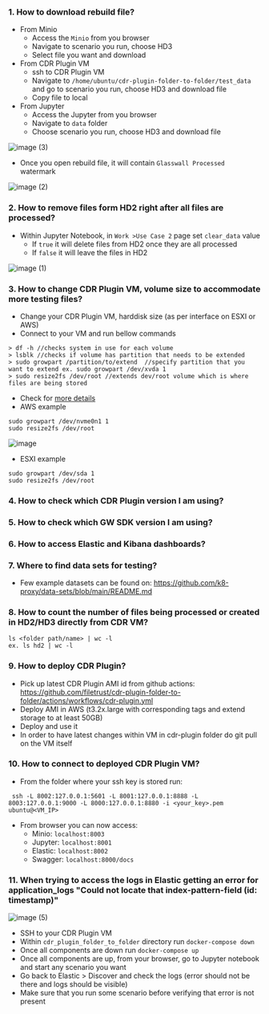### 1. How to download rebuild file?

- From Minio
   - Access the `Minio` from you browser
   - Navigate to scenario you run, choose HD3
   - Select file you want and download
- From CDR Plugin VM
   - ssh to CDR Plugin VM
   - Navigate to `/home/ubuntu/cdr-plugin-folder-to-folder/test_data` and go to scenario you run, choose HD3 and download file
   - Copy file to local
- From Jupyter
   - Access the Jupyter from you browser
   - Navigate to `data` folder
   - Choose scenario you run, choose HD3 and download file

![image (3)](https://user-images.githubusercontent.com/70108899/115361226-aa6d1380-a1c0-11eb-90e9-125ec4928c57.png)

- Once you open rebuild file, it will contain `Glasswall Processed` watermark

![image (2)](https://user-images.githubusercontent.com/70108899/115361164-988b7080-a1c0-11eb-821b-16e686328b90.png)

### 2. How to remove files form HD2 right after all files are processed?

- Within Jupyter Notebook, in `Work >Use Case 2` page set `clear_data` value
   - If `true` it will delete files from HD2 once they are all processed
   - If `false` it will leave the files in HD2

![image (1)](https://user-images.githubusercontent.com/70108899/115359812-50b81980-a1bf-11eb-9e03-db88266e2253.png)

### 3. How to change CDR Plugin VM, volume size to accommodate more testing files?

- Change your CDR Plugin VM, harddisk size (as per interface on ESXI or AWS)
- Connect to your VM and run bellow commands
```
> df -h //checks system in use for each volume
> lsblk //checks if volume has partition that needs to be extended
> sudo growpart /partition/to/extend  //specify partition that you want to extend ex. sudo growpart /dev/xvda 1
> sudo resize2fs /dev/root //extends dev/root volume which is where files are being stored
```
- Check for [more details](https://docs.aws.amazon.com/AWSEC2/latest/UserGuide/recognize-expanded-volume-linux.html) 
- AWS example
```
sudo growpart /dev/nvme0n1 1
sudo resize2fs /dev/root
```
![image](https://user-images.githubusercontent.com/70108899/116323891-47324100-a7bf-11eb-9f04-0053b66fe559.png)

- ESXI example
```
sudo growpart /dev/sda 1
sudo resize2fs /dev/root
```

### 4. How to check which CDR Plugin version I am using?
### 5. How to check which GW SDK version I am using?
### 6. How to access Elastic and Kibana dashboards?
### 7. Where to find data sets for testing?

- Few example datasets can be found on: https://github.com/k8-proxy/data-sets/blob/main/README.md

### 8. How to count the number of files being processed or created in HD2/HD3 directly from CDR VM?

```
ls <folder path/name> | wc -l
ex. ls hd2 | wc -l
```

### 9. How to deploy CDR Plugin?
- Pick up latest CDR Plugin AMI id from github actions: https://github.com/filetrust/cdr-plugin-folder-to-folder/actions/workflows/cdr-plugin.yml
- Deploy AMI in AWS (t3.2x.large with corresponding tags and extend storage to at least 50GB)
- Deploy and use it
- In order to have latest changes within VM in cdr-plugin folder do git pull on the VM itself

### 10. How to connect to deployed CDR Plugin VM?
- From the folder where your ssh key is stored run:
```
 ssh -L 8002:127.0.0.1:5601 -L 8001:127.0.0.1:8888 -L 8003:127.0.0.1:9000 -L 8000:127.0.0.1:8880 -i <your_key>.pem ubuntu@<VM_IP>
```
- From browser you can now access:
   - Minio: `localhost:8003`
   - Jupyter: `localhost:8001`
   - Elastic: `localhost:8002`
   - Swagger: `localhost:8000/docs`

### 11. When trying to access the logs in Elastic getting an error for application_logs "Could not locate that index-pattern-field (id: timestamp)" 
![image (5)](https://user-images.githubusercontent.com/70108899/115782913-824a0400-a3bc-11eb-822c-910c6248e491.png)

- SSH to your CDR Plugin VM
- Within `cdr_plugin_folder_to_folder` directory run `docker-compose down` 
- Once all components are down run `docker-compose up`
- Once all components are up, from your browser, go to Jupyter notebook and start any scenario you want
- Go back to Elastic > Discover and check the logs (error should not be there and logs should be visible)
- Make sure that you run some scenario before verifying that error is not present
